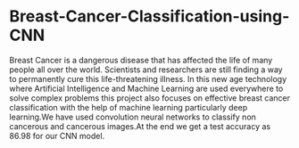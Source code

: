 # Breast-Cancer-Classification-using-CNN
Breast Cancer is a dangerous disease that has affected the life of many people all over the world. Scientists and researchers are still finding a
way to permanently cure this life-threatening illness. In this new age technology where Artificial Intelligence and Machine Learning are used
everywhere to solve complex problems this project also focuses on effective breast cancer classification with the help of machine learning
particularly deep learning.We have used convolution neural networks to classify non cancerous and cancerous images.At the end we get a test
accuracy as 86.98 for our CNN model.
